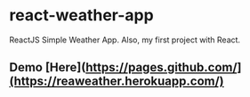 # react-weather-app
ReactJS Simple Weather App. Also, my first project with React.

## Demo [Here](https://pages.github.com/](https://reaweather.herokuapp.com/)
